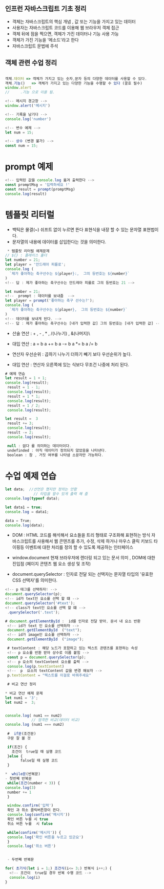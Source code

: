 ## 인프런 자바스크립트 기초 정리

* 객체는 자바스크립트의 핵심 개념 , 값 또는 기능을 가지고 있는 데이터
* 사용자는 자바스크립트 코드를 이용해 웹 브라우저 객체 접근
* 객체 뒤에 점을 찍으면, 객체가 가진 데이터나 기능 사용 가능
* 객체가 가진 기능을 '메소드'라고 한다
* 자바스크립트 문법에 주석



## 객체 관련 수업 정리

```javascript

객체.데이터 => 객체가 가지고 있는 숫자,문자 등의 다양한 데이터를 사용할 수 있다.
객체.기능()   => 객체가 가지고 있는 다양한 기능을 수행할 수 있다 (괄호 필수)
window.alert
//     .기능 으로 이용 됨.

```


```javascript
<!-- 메시지 경고창 -->
window.alert('메시지') 

<!-- 기록을 남기다 -->
console.log('number')

<!-- 변수 예제 -->
let num = 15;

<!-- 상수 (변경 불가) -->
const num = 15;
```
#  prompt  예제 
```javascript
<!-- 입력된 값을 console.log 옮겨 출력한다 -->
const promptMsg = '입력하세요 !'
const result = prompt(promptMsg)
console.log(result)
```
 # 템플릿 리터럴 
 - 백틱은 물결(~) 쉬프트 없이 누르면 뜬다 
 표현식을 내장 할 수 있는 문자열 표현법이다.
 - 문자열의 내용에 데이터를 삽입한다는 것을 의미한다. 
```javascript
 * 템플릿 리터럴 예제문제 
// ${} : 플레이스 홀더 
let number = 21;
let player = '안드레아 피를로';
console.log (
  `제가 좋아하는 축구선수는 ${player}:,  그의 등번호는 ${number}`
)
<!-- 답 : 제가 좋아하는 축구선수는 안드레아 피를로 그의 등번호는 21 -->

let number = 21;
<!--  prompt : 데이터를 보내줌  -->
let player = prompt('좋아하는 축구 선수는?');
console.log (
  `제가 좋아하는 축구선수는 ${player},  그의 등번호는 ${number}`
)
<!-- 데이터를 보내게 된다. -->
<!-- 답 : 제가 좋아하는 축구선수는 [내가 입력한 값] 그의 등번호는 [내가 입력한 값] -->
```


- 산술 연산 : + , -  , * , /(나누기) , &(나머지)\

- 대입 연산 : a = b
           a += b
           a -= b
           a *= b
           a /= b

- 연산자 우선순위 : 곱하기 나누기 더하기 빼기 보다 우선순위가 높다.

- 대입 연산 :  연산자 오른쪽에 있는 식보다 무조건 나중에 처리 된다.       
```javascript
# 예제 연습
let result = 1 + 1;
console.log(result);
 result = 1 - 1;
 console.log(result);
 result = 1 * 1;
 console.log(result);
 result = 1 / 2;
 console.log(result);

let result =  3
 result += 3;
 console.log(result);
 result -= 2;
 console.log(result);

 null : 없다 를 의미하는 데이터이다.
 undefinded : 아직 데이터가 정의되지 않았음을 나타낸다.
 boolean : 참 , 거짓 여부를 나타냄 소문자만 가능하다.
```
 
 # 수업 예제 연습 
 ```javascript
 let data;  //선언은 했지만 정의는 안함
              // 타입을 알수 있게 출력 해 줌
 console.log(typeof data);

 let data1 = true;
 console.log = data1;

 data = True;
 console.log(data); 

```
 - DOM : HTML 코드를 해석해서 요소들을 트리 형태로 구조화해 표현하는 방식 
 자바스크립트를 사용해서 웹 콘텐츠를 추가, 수정, 삭제 하거나 마우스 클릭 키보드 타이핑등 이벤트에 대한 처리를 정의 할 수 있도록 제공하는 인터페이스


 - window.document 현재 브라우저에 렌더링 되고 있는 문서 의미 , DOM에 대한 진입점
                  (페이지 콘텐츠 웹 요소 생성 및 조작)
            
- document.querySelector : 인자로 전달 되는 선택자는 문자열 타입의 '유효한 CSS 선택자'를 의미한다.
```javascript 
<!-- p 태그를 선택하자! -->
document.querySelector(p);
<!-- id가 text인 요소를 선택 할 떄 -->
document.querySelector('#text');
<!-- class가 text인 요소를 선택 할 떄 -->
 .querySelector('.text');

# document.getElementById :  id를 인자로 전달 받아, 문서 내 요소 반환
 <!-- id가 text 인 요소를 선택하자 -->
 document.getElementById  ("text");
 <!-- id가 image인 요소를 선택하자 -->
 document.getElementById  ("image");

 # textContent : 해당 노드가 포함하고 있는 텍스트 콘텐츠를 표현하는 속성
 <!-- p 요소를 반환 받아 상수로 이름 붙힘 -->
 const p = document.querySelector(p);
 <!-- p 요소의 textContent 요소를 출력 -->
 console.log(p.textContent)
 <!--  p  요소의 textContent 값을 변경 해보자 -->
 p.textContent = "텍스트를 이걸로 바꿔주세요"
```
```javascript
 # 비교 연산 정리
 
* 비교 연산 예제 문제
let num1 = '3';
let num2 =  3;


console.log( num1 == num2)
            // 엄격한 비교(데이터 비교)
console.log (num1 === num2)
 
 #  if문(조건문)
 구문 잘 볼 것

 if(조건) {
   조건이  true일 때 실행 코드
 }else {
       false일 때 실행 코드
 }

*  while문(반복문)
- 첫번째 반복문
 while(조건(number < 3)) {       
console.log(3)
 number += 1
 }

 window.confirm('입력')
 확인 과 취소 클릭버튼창이 뜬다.
 console.log(confirm('메시지'))
 확인 버튼 누를 시 true
 취소 버튼 누를  시 false

 while(confirm('메시지')) {
 console.log('확인 버튼을 누르고 있군요')
 }
 console.log('취소 버튼')

 
 - 두번째 반복문

for( 초기식(let i = 1;) 조건식(i<= 3;) 반복식 i++;) {
  <!-- 조건이  true일 경우 반복 수행 코드 -->
  console.log(i)
}
